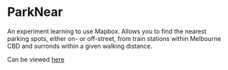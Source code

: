 # ParkNear
An experiment learning to use Mapbox. Allows you to find the nearest parking spots, either on- or off-street, from train stations within Melbourne CBD and surronds within a given walking distance. 

Can be viewed [here](https://byrix.github.io/)
